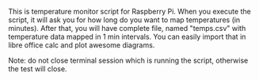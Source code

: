 This is temperature monitor script for Raspberry Pi.
When you execute the script, it will ask you for how long do you want to map temperatures (in minutes).
After that, you will have complete file, named "temps.csv" with temperature data mapped in 1 min intervals.
You can easily import that in libre office calc and plot awesome diagrams.

Note: do not close terminal session which is running the script, otherwise the test will close.
